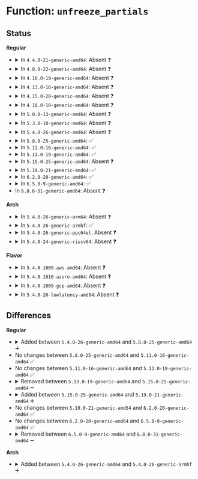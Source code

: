 # Function: <code>unfreeze_partials</code>

## Status
<b>Regular</b>
<ul>
<li>
<details>
<summary>In <code>4.4.0-21-generic-amd64</code>: Absent ❓</summary>

```json
{
  "name": "unfreeze_partials",
  "collision_type": "Unique Static",
  "inline_type": "Selective",
  "funcs": [
    {
      "addr": 18446744071580852928,
      "name": "unfreeze_partials",
      "external": false,
      "loc": "mm/slub.c:2009",
      "file": "mm/slub.c",
      "inline": "not declared, inlined",
      "caller_inline": [],
      "caller_func": [
        "mm/slub.c:put_cpu_partial",
        "mm/slub.c:put_cpu_partial",
        "mm/slub.c:flush_cpu_slab",
        "mm/slub.c:slab_cpuup_callback"
      ]
    }
  ],
  "symbols": [
    {
      "addr": 18446744071580852928,
      "name": "unfreeze_partials.isra.60",
      "section": ".text",
      "bind": "STB_LOCAL",
      "size": 296
    }
  ]
}
```
</details>
</li>
<li>
<details>
<summary>In <code>4.8.0-22-generic-amd64</code>: Absent ❓</summary>

```json
{
  "name": "unfreeze_partials",
  "collision_type": "Unique Static",
  "inline_type": "Selective",
  "funcs": [
    {
      "addr": 18446744071580981504,
      "name": "unfreeze_partials",
      "external": false,
      "loc": "mm/slub.c:2138",
      "file": "mm/slub.c",
      "inline": "not declared, inlined",
      "caller_inline": [],
      "caller_func": [
        "mm/slub.c:slab_cpuup_callback",
        "mm/slub.c:flush_cpu_slab",
        "mm/slub.c:put_cpu_partial",
        "mm/slub.c:put_cpu_partial"
      ]
    }
  ],
  "symbols": [
    {
      "addr": 18446744071580981504,
      "name": "unfreeze_partials.isra.66",
      "section": ".text",
      "bind": "STB_LOCAL",
      "size": 296
    }
  ]
}
```
</details>
</li>
<li>
<details>
<summary>In <code>4.10.0-19-generic-amd64</code>: Absent ❓</summary>

```json
{
  "name": "unfreeze_partials",
  "collision_type": "Unique Static",
  "inline_type": "Selective",
  "funcs": [
    {
      "addr": 18446744071581055344,
      "name": "unfreeze_partials",
      "external": false,
      "loc": "mm/slub.c:2141",
      "file": "mm/slub.c",
      "inline": "not declared, inlined",
      "caller_inline": [],
      "caller_func": [
        "mm/slub.c:slub_cpu_dead",
        "mm/slub.c:flush_cpu_slab",
        "mm/slub.c:put_cpu_partial",
        "mm/slub.c:put_cpu_partial"
      ]
    }
  ],
  "symbols": [
    {
      "addr": 18446744071581055344,
      "name": "unfreeze_partials.isra.68",
      "section": ".text",
      "bind": "STB_LOCAL",
      "size": 296
    }
  ]
}
```
</details>
</li>
<li>
<details>
<summary>In <code>4.13.0-16-generic-amd64</code>: Absent ❓</summary>

```json
{
  "name": "unfreeze_partials",
  "collision_type": "Unique Static",
  "inline_type": "Selective",
  "funcs": [
    {
      "addr": 18446744071581103008,
      "name": "unfreeze_partials",
      "external": false,
      "loc": "mm/slub.c:2147",
      "file": "mm/slub.c",
      "inline": "not declared, inlined",
      "caller_inline": [],
      "caller_func": [
        "mm/slub.c:slub_cpu_dead",
        "mm/slub.c:flush_cpu_slab",
        "mm/slub.c:put_cpu_partial",
        "mm/slub.c:put_cpu_partial"
      ]
    }
  ],
  "symbols": [
    {
      "addr": 18446744071581103008,
      "name": "unfreeze_partials.isra.71",
      "section": ".text",
      "bind": "STB_LOCAL",
      "size": 309
    }
  ]
}
```
</details>
</li>
<li>
<details>
<summary>In <code>4.15.0-20-generic-amd64</code>: Absent ❓</summary>

```json
{
  "name": "unfreeze_partials",
  "collision_type": "Unique Static",
  "inline_type": "Selective",
  "funcs": [
    {
      "addr": 18446744071581212688,
      "name": "unfreeze_partials",
      "external": false,
      "loc": "mm/slub.c:2160",
      "file": "mm/slub.c",
      "inline": "not declared, inlined",
      "caller_inline": [],
      "caller_func": [
        "mm/slub.c:slub_cpu_dead",
        "mm/slub.c:flush_cpu_slab",
        "mm/slub.c:put_cpu_partial",
        "mm/slub.c:put_cpu_partial"
      ]
    }
  ],
  "symbols": [
    {
      "addr": 18446744071581212688,
      "name": "unfreeze_partials.isra.71",
      "section": ".text",
      "bind": "STB_LOCAL",
      "size": 309
    }
  ]
}
```
</details>
</li>
<li>
<details>
<summary>In <code>4.18.0-10-generic-amd64</code>: Absent ❓</summary>

```json
{
  "name": "unfreeze_partials",
  "collision_type": "Unique Static",
  "inline_type": "Selective",
  "funcs": [
    {
      "addr": 18446744071581358432,
      "name": "unfreeze_partials",
      "external": false,
      "loc": "mm/slub.c:2143",
      "file": "mm/slub.c",
      "inline": "not declared, inlined",
      "caller_inline": [],
      "caller_func": [
        "mm/slub.c:slub_cpu_dead",
        "mm/slub.c:flush_cpu_slab",
        "mm/slub.c:put_cpu_partial",
        "mm/slub.c:put_cpu_partial"
      ]
    }
  ],
  "symbols": [
    {
      "addr": 18446744071581358432,
      "name": "unfreeze_partials.isra.73",
      "section": ".text",
      "bind": "STB_LOCAL",
      "size": 346
    }
  ]
}
```
</details>
</li>
<li>
<details>
<summary>In <code>5.0.0-13-generic-amd64</code>: Absent ❓</summary>

```json
{
  "name": "unfreeze_partials",
  "collision_type": "Unique Static",
  "inline_type": "Selective",
  "funcs": [
    {
      "addr": 18446744071581443744,
      "name": "unfreeze_partials",
      "external": false,
      "loc": "mm/slub.c:2195",
      "file": "mm/slub.c",
      "inline": "not declared, inlined",
      "caller_inline": [],
      "caller_func": [
        "mm/slub.c:slub_cpu_dead",
        "mm/slub.c:flush_cpu_slab",
        "mm/slub.c:put_cpu_partial",
        "mm/slub.c:put_cpu_partial"
      ]
    }
  ],
  "symbols": [
    {
      "addr": 18446744071581443744,
      "name": "unfreeze_partials.isra.76",
      "section": ".text",
      "bind": "STB_LOCAL",
      "size": 341
    }
  ]
}
```
</details>
</li>
<li>
<details>
<summary>In <code>5.3.0-18-generic-amd64</code>: Absent ❓</summary>

```json
{
  "name": "unfreeze_partials",
  "collision_type": "Unique Static",
  "inline_type": "Selective",
  "funcs": [
    {
      "addr": 18446744071581556720,
      "name": "unfreeze_partials",
      "external": false,
      "loc": "mm/slub.c:2202",
      "file": "mm/slub.c",
      "inline": "not declared, inlined",
      "caller_inline": [],
      "caller_func": [
        "mm/slub.c:slub_cpu_dead",
        "mm/slub.c:flush_cpu_slab",
        "mm/slub.c:put_cpu_partial",
        "mm/slub.c:put_cpu_partial"
      ]
    }
  ],
  "symbols": [
    {
      "addr": 18446744071581556720,
      "name": "unfreeze_partials.isra.0",
      "section": ".text",
      "bind": "STB_LOCAL",
      "size": 338
    }
  ]
}
```
</details>
</li>
<li>
<details>
<summary>In <code>5.4.0-26-generic-amd64</code>: Absent ❓</summary>

```json
{
  "name": "unfreeze_partials",
  "collision_type": "Unique Static",
  "inline_type": "Selective",
  "funcs": [
    {
      "addr": 18446744071581621712,
      "name": "unfreeze_partials",
      "external": false,
      "loc": "mm/slub.c:2181",
      "file": "mm/slub.c",
      "inline": "not declared, inlined",
      "caller_inline": [],
      "caller_func": [
        "mm/slub.c:slub_cpu_dead",
        "mm/slub.c:flush_cpu_slab",
        "mm/slub.c:put_cpu_partial",
        "mm/slub.c:put_cpu_partial"
      ]
    }
  ],
  "symbols": [
    {
      "addr": 18446744071581621712,
      "name": "unfreeze_partials.isra.0",
      "section": ".text",
      "bind": "STB_LOCAL",
      "size": 338
    }
  ]
}
```
</details>
</li>
<li>
<details>
<summary>In <code>5.8.0-25-generic-amd64</code>: ✅</summary>

```c
void unfreeze_partials(struct kmem_cache * s, struct kmem_cache_cpu * c)
```

```json
{
  "name": "unfreeze_partials",
  "collision_type": "Unique Static",
  "inline_type": "No",
  "funcs": [
    {
      "addr": 18446744071581838048,
      "name": "unfreeze_partials",
      "external": false,
      "loc": "mm/slub.c:2239",
      "file": "mm/slub.c",
      "inline": "seen, unknown",
      "caller_inline": [],
      "caller_func": [
        "mm/slub.c:slub_cpu_dead",
        "mm/slub.c:flush_cpu_slab",
        "mm/slub.c:put_cpu_partial",
        "mm/slub.c:put_cpu_partial"
      ]
    }
  ],
  "symbols": [
    {
      "addr": 18446744071581838048,
      "name": "unfreeze_partials",
      "section": ".text",
      "bind": "STB_LOCAL",
      "size": 350
    }
  ]
}
```
</details>
</li>
<li>
<details>
<summary>In <code>5.11.0-16-generic-amd64</code>: ✅</summary>

```c
void unfreeze_partials(struct kmem_cache * s, struct kmem_cache_cpu * c)
```

```json
{
  "name": "unfreeze_partials",
  "collision_type": "Unique Static",
  "inline_type": "No",
  "funcs": [
    {
      "addr": 18446744071581889472,
      "name": "unfreeze_partials",
      "external": false,
      "loc": "mm/slub.c:2304",
      "file": "mm/slub.c",
      "inline": "seen, unknown",
      "caller_inline": [],
      "caller_func": [
        "mm/slub.c:slub_cpu_dead",
        "mm/slub.c:flush_cpu_slab",
        "mm/slub.c:put_cpu_partial",
        "mm/slub.c:put_cpu_partial"
      ]
    }
  ],
  "symbols": [
    {
      "addr": 18446744071581889472,
      "name": "unfreeze_partials",
      "section": ".text",
      "bind": "STB_LOCAL",
      "size": 350
    }
  ]
}
```
</details>
</li>
<li>
<details>
<summary>In <code>5.13.0-19-generic-amd64</code>: ✅</summary>

```c
void unfreeze_partials(struct kmem_cache * s, struct kmem_cache_cpu * c)
```

```json
{
  "name": "unfreeze_partials",
  "collision_type": "Unique Static",
  "inline_type": "No",
  "funcs": [
    {
      "addr": 18446744071581919952,
      "name": "unfreeze_partials",
      "external": false,
      "loc": "mm/slub.c:2321",
      "file": "mm/slub.c",
      "inline": "seen, unknown",
      "caller_inline": [],
      "caller_func": [
        "mm/slub.c:slub_cpu_dead",
        "mm/slub.c:flush_cpu_slab",
        "mm/slub.c:put_cpu_partial",
        "mm/slub.c:put_cpu_partial"
      ]
    }
  ],
  "symbols": [
    {
      "addr": 18446744071581919952,
      "name": "unfreeze_partials",
      "section": ".text",
      "bind": "STB_LOCAL",
      "size": 387
    }
  ]
}
```
</details>
</li>
<li>
<details>
<summary>In <code>5.15.0-25-generic-amd64</code>: Absent ❓</summary>

```json
{
  "name": "unfreeze_partials",
  "collision_type": "Unique Static",
  "inline_type": "Full",
  "funcs": [
    {
      "addr": 18446744071582216051,
      "name": "unfreeze_partials",
      "external": false,
      "loc": "mm/slub.c:2510",
      "file": "mm/slub.c",
      "inline": "not declared, inlined",
      "caller_inline": [
        "mm/slub.c:flush_cpu_slab"
      ],
      "caller_func": []
    }
  ],
  "symbols": []
}
```
</details>
</li>
<li>
<details>
<summary>In <code>5.19.0-21-generic-amd64</code>: ✅</summary>

```c
void unfreeze_partials(struct kmem_cache * s)
```

```json
{
  "name": "unfreeze_partials",
  "collision_type": "Unique Static",
  "inline_type": "No",
  "funcs": [
    {
      "addr": 18446744071582681136,
      "name": "unfreeze_partials",
      "external": false,
      "loc": "mm/slub.c:2556",
      "file": "mm/slub.c",
      "inline": "seen, unknown",
      "caller_inline": [],
      "caller_func": [
        "mm/slub.c:flush_cpu_slab"
      ]
    }
  ],
  "symbols": [
    {
      "addr": 18446744071582681136,
      "name": "unfreeze_partials",
      "section": ".text",
      "bind": "STB_LOCAL",
      "size": 90
    }
  ]
}
```
</details>
</li>
<li>
<details>
<summary>In <code>6.2.0-20-generic-amd64</code>: ✅</summary>

```c
void unfreeze_partials(struct kmem_cache * s)
```

```json
{
  "name": "unfreeze_partials",
  "collision_type": "Unique Static",
  "inline_type": "No",
  "funcs": [
    {
      "addr": 18446744071583207968,
      "name": "unfreeze_partials",
      "external": false,
      "loc": "mm/slub.c:2645",
      "file": "mm/slub.c",
      "inline": "seen, unknown",
      "caller_inline": [],
      "caller_func": [
        "mm/slub.c:flush_cpu_slab"
      ]
    }
  ],
  "symbols": [
    {
      "addr": 18446744071583207968,
      "name": "unfreeze_partials",
      "section": ".text",
      "bind": "STB_LOCAL",
      "size": 125
    }
  ]
}
```
</details>
</li>
<li>
<details>
<summary>In <code>6.5.0-9-generic-amd64</code>: ✅</summary>

```c
void unfreeze_partials(struct kmem_cache * s)
```

```json
{
  "name": "unfreeze_partials",
  "collision_type": "Unique Static",
  "inline_type": "No",
  "funcs": [
    {
      "addr": 18446744071583425904,
      "name": "unfreeze_partials",
      "external": false,
      "loc": "mm/slub.c:2655",
      "file": "mm/slub.c",
      "inline": "seen, unknown",
      "caller_inline": [],
      "caller_func": [
        "mm/slub.c:flush_cpu_slab"
      ]
    }
  ],
  "symbols": [
    {
      "addr": 18446744071583425904,
      "name": "unfreeze_partials",
      "section": ".text",
      "bind": "STB_LOCAL",
      "size": 125
    }
  ]
}
```
</details>
</li>
<li>
In <code>6.8.0-31-generic-amd64</code>: Absent ❓
</li>
</ul>
<b>Arch</b>
<ul>
<li>
<details>
<summary>In <code>5.4.0-26-generic-arm64</code>: Absent ❓</summary>

```json
{
  "name": "unfreeze_partials",
  "collision_type": "Unique Static",
  "inline_type": "Selective",
  "funcs": [
    {
      "addr": 18446603336493067616,
      "name": "unfreeze_partials",
      "external": false,
      "loc": "mm/slub.c:2181",
      "file": "mm/slub.c",
      "inline": "not declared, inlined",
      "caller_inline": [],
      "caller_func": [
        "mm/slub.c:slub_cpu_dead",
        "mm/slub.c:flush_cpu_slab",
        "mm/slub.c:put_cpu_partial",
        "mm/slub.c:put_cpu_partial"
      ]
    }
  ],
  "symbols": [
    {
      "addr": 18446603336493067616,
      "name": "unfreeze_partials.isra.0",
      "section": ".text",
      "bind": "STB_LOCAL",
      "size": 608
    }
  ]
}
```
</details>
</li>
<li>
<details>
<summary>In <code>5.4.0-26-generic-armhf</code>: ✅</summary>

```c
void unfreeze_partials(struct kmem_cache * s, struct kmem_cache_cpu * c)
```

```json
{
  "name": "unfreeze_partials",
  "collision_type": "Unique Static",
  "inline_type": "No",
  "funcs": [
    {
      "addr": 3226777796,
      "name": "unfreeze_partials",
      "external": false,
      "loc": "mm/slub.c:2181",
      "file": "mm/slub.c",
      "inline": "seen, unknown",
      "caller_inline": [],
      "caller_func": [
        "mm/slub.c:slub_cpu_dead",
        "mm/slub.c:flush_cpu_slab",
        "mm/slub.c:put_cpu_partial",
        "mm/slub.c:put_cpu_partial"
      ]
    }
  ],
  "symbols": [
    {
      "addr": 3226777796,
      "name": "unfreeze_partials",
      "section": ".text",
      "bind": "STB_LOCAL",
      "size": 568
    }
  ]
}
```
</details>
</li>
<li>
<details>
<summary>In <code>5.4.0-26-generic-ppc64el</code>: Absent ❓</summary>

```json
{
  "name": "unfreeze_partials",
  "collision_type": "Unique Static",
  "inline_type": "Selective",
  "funcs": [
    {
      "addr": 13835058055286509008,
      "name": "unfreeze_partials",
      "external": false,
      "loc": "mm/slub.c:2181",
      "file": "mm/slub.c",
      "inline": "not declared, inlined",
      "caller_inline": [],
      "caller_func": [
        "mm/slub.c:slub_cpu_dead",
        "mm/slub.c:flush_cpu_slab",
        "mm/slub.c:put_cpu_partial",
        "mm/slub.c:put_cpu_partial"
      ]
    }
  ],
  "symbols": [
    {
      "addr": 13835058055286509008,
      "name": "unfreeze_partials.isra.0",
      "section": ".text",
      "bind": "STB_LOCAL",
      "size": 604
    }
  ]
}
```
</details>
</li>
<li>
<details>
<summary>In <code>5.4.0-24-generic-riscv64</code>: Absent ❓</summary>

```json
{
  "name": "unfreeze_partials",
  "collision_type": "Unique Static",
  "inline_type": "Selective",
  "funcs": [
    {
      "addr": 18446743936272931236,
      "name": "unfreeze_partials",
      "external": false,
      "loc": "mm/slub.c:2181",
      "file": "mm/slub.c",
      "inline": "not declared, inlined",
      "caller_inline": [],
      "caller_func": [
        "mm/slub.c:slub_cpu_dead",
        "mm/slub.c:flush_cpu_slab",
        "mm/slub.c:put_cpu_partial",
        "mm/slub.c:put_cpu_partial"
      ]
    }
  ],
  "symbols": [
    {
      "addr": 18446743936272931236,
      "name": "unfreeze_partials.isra.0",
      "section": ".text",
      "bind": "STB_LOCAL",
      "size": 454
    }
  ]
}
```
</details>
</li>
</ul>
<b>Flavor</b>
<ul>
<li>
<details>
<summary>In <code>5.4.0-1009-aws-amd64</code>: Absent ❓</summary>

```json
{
  "name": "unfreeze_partials",
  "collision_type": "Unique Static",
  "inline_type": "Selective",
  "funcs": [
    {
      "addr": 18446744071581590448,
      "name": "unfreeze_partials",
      "external": false,
      "loc": "mm/slub.c:2181",
      "file": "mm/slub.c",
      "inline": "not declared, inlined",
      "caller_inline": [],
      "caller_func": [
        "mm/slub.c:slub_cpu_dead",
        "mm/slub.c:flush_cpu_slab",
        "mm/slub.c:put_cpu_partial",
        "mm/slub.c:put_cpu_partial"
      ]
    }
  ],
  "symbols": [
    {
      "addr": 18446744071581590448,
      "name": "unfreeze_partials.isra.0",
      "section": ".text",
      "bind": "STB_LOCAL",
      "size": 338
    }
  ]
}
```
</details>
</li>
<li>
<details>
<summary>In <code>5.4.0-1010-azure-amd64</code>: Absent ❓</summary>

```json
{
  "name": "unfreeze_partials",
  "collision_type": "Unique Static",
  "inline_type": "Selective",
  "funcs": [
    {
      "addr": 18446744071581531952,
      "name": "unfreeze_partials",
      "external": false,
      "loc": "mm/slub.c:2181",
      "file": "mm/slub.c",
      "inline": "not declared, inlined",
      "caller_inline": [],
      "caller_func": [
        "mm/slub.c:slub_cpu_dead",
        "mm/slub.c:flush_cpu_slab",
        "mm/slub.c:put_cpu_partial",
        "mm/slub.c:put_cpu_partial"
      ]
    }
  ],
  "symbols": [
    {
      "addr": 18446744071581531952,
      "name": "unfreeze_partials.isra.0",
      "section": ".text",
      "bind": "STB_LOCAL",
      "size": 338
    }
  ]
}
```
</details>
</li>
<li>
<details>
<summary>In <code>5.4.0-1009-gcp-amd64</code>: Absent ❓</summary>

```json
{
  "name": "unfreeze_partials",
  "collision_type": "Unique Static",
  "inline_type": "Selective",
  "funcs": [
    {
      "addr": 18446744071581581760,
      "name": "unfreeze_partials",
      "external": false,
      "loc": "mm/slub.c:2181",
      "file": "mm/slub.c",
      "inline": "not declared, inlined",
      "caller_inline": [],
      "caller_func": [
        "mm/slub.c:slub_cpu_dead",
        "mm/slub.c:flush_cpu_slab",
        "mm/slub.c:put_cpu_partial",
        "mm/slub.c:put_cpu_partial"
      ]
    }
  ],
  "symbols": [
    {
      "addr": 18446744071581581760,
      "name": "unfreeze_partials.isra.0",
      "section": ".text",
      "bind": "STB_LOCAL",
      "size": 338
    }
  ]
}
```
</details>
</li>
<li>
<details>
<summary>In <code>5.4.0-26-lowlatency-amd64</code>: Absent ❓</summary>

```json
{
  "name": "unfreeze_partials",
  "collision_type": "Unique Static",
  "inline_type": "Selective",
  "funcs": [
    {
      "addr": 18446744071581647200,
      "name": "unfreeze_partials",
      "external": false,
      "loc": "mm/slub.c:2181",
      "file": "mm/slub.c",
      "inline": "not declared, inlined",
      "caller_inline": [],
      "caller_func": [
        "mm/slub.c:slub_cpu_dead",
        "mm/slub.c:flush_cpu_slab",
        "mm/slub.c:put_cpu_partial",
        "mm/slub.c:put_cpu_partial"
      ]
    }
  ],
  "symbols": [
    {
      "addr": 18446744071581647200,
      "name": "unfreeze_partials.isra.0",
      "section": ".text",
      "bind": "STB_LOCAL",
      "size": 406
    }
  ]
}
```
</details>
</li>
</ul>

## Differences
<b>Regular</b>
<ul>
<li>
<details>
<summary>Added between <code>5.4.0-26-generic-amd64</code> and <code>5.8.0-25-generic-amd64</code> ➕</summary>

```c
void unfreeze_partials(struct kmem_cache * s, struct kmem_cache_cpu * c)
```
</details>
</li>
<li>
No changes between <code>5.8.0-25-generic-amd64</code> and <code>5.11.0-16-generic-amd64</code> ✅
</li>
<li>
No changes between <code>5.11.0-16-generic-amd64</code> and <code>5.13.0-19-generic-amd64</code> ✅
</li>
<li>
<details>
<summary>Removed between <code>5.13.0-19-generic-amd64</code> and <code>5.15.0-25-generic-amd64</code> ➖</summary>

```c
void unfreeze_partials(struct kmem_cache * s, struct kmem_cache_cpu * c)
```
</details>
</li>
<li>
<details>
<summary>Added between <code>5.15.0-25-generic-amd64</code> and <code>5.19.0-21-generic-amd64</code> ➕</summary>

```c
void unfreeze_partials(struct kmem_cache * s)
```
</details>
</li>
<li>
No changes between <code>5.19.0-21-generic-amd64</code> and <code>6.2.0-20-generic-amd64</code> ✅
</li>
<li>
No changes between <code>6.2.0-20-generic-amd64</code> and <code>6.5.0-9-generic-amd64</code> ✅
</li>
<li>
<details>
<summary>Removed between <code>6.5.0-9-generic-amd64</code> and <code>6.8.0-31-generic-amd64</code> ➖</summary>

```c
void unfreeze_partials(struct kmem_cache * s)
```
</details>
</li>
</ul>
<b>Arch</b>
<ul>
<li>
<details>
<summary>Added between <code>5.4.0-26-generic-amd64</code> and <code>5.4.0-26-generic-armhf</code> ➕</summary>

```c
void unfreeze_partials(struct kmem_cache * s, struct kmem_cache_cpu * c)
```
</details>
</li>
</ul>
